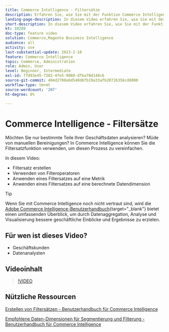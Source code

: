 ```yaml
---
title: Commerce Intelligence - Filtersätze
description: Erfahren Sie, wie Sie mit der Funktion Commerce Intelligence-Filtersätze die Berichterstellung für Geschäftsdaten für Adobe Commerce und Magento Open Source vereinfachen.
landing-page-description: In diesem Video erfahren Sie, wie Sie mit der Funktion Commerce Intelligence-Filtersätze die Berichterstellung für Geschäftsdaten vereinfachen.
short-description: In diesem Video erfahren Sie, wie Sie mit der Funktion MBComerce IntelligenceI-Filtersätze die Berichterstellung für Geschäftsdaten vereinfachen.
kt: 10289
doc-type: feature video
solution: Commerce,Magento Business Intelligence
audience: all
activity: use
last-substantial-update: 2023-2-10
feature: Commerce Intelligence
topic: Commerce, Administration
role: Admin, User
level: Beginner, Intermediate
exl-id: f7d93e45-7382-4fe5-9088-dfba78d148c6
source-git-commit: 404d2708a6d540d6fb19a33afb20726356cd8000
workflow-type: tm+mt
source-wordcount: '207'
ht-degree: 0%

---
```


# Commerce Intelligence - Filtersätze

Möchten Sie nur bestimmte Teile Ihrer Geschäftsdaten analysieren? Müde von manuellen Bereinigungen? In Commerce Intelligence können Sie die Filtersatzfunktion verwenden, um diesen Prozess zu vereinfachen.

In diesem Video:

- Filtersatz erstellen
- Verwenden von Filteroperatoren
- Anwenden eines Filtersatzes auf eine Metrik
- Anwenden eines Filtersatzes auf eine berechnete Datendimension

>[!TIP]
>
>Wenn Sie mit Commerce Intelligence noch nicht vertraut sind, wird die [Adobe Commerce Intelligence-Benutzerhandbuch](https://experienceleague.adobe.com/docs/commerce-business-intelligence/mbi/guide-overview.html){target="_blank"} bietet einen umfassenden Überblick, um durch Datenaggregation, Analyse und Visualisierung bessere geschäftliche Einblicke und Ergebnisse zu erzielen.

## Für wen ist dieses Video?

- Geschäftskunden
- Datenanalysten

## Videoinhalt

>[!VIDEO](https://video.tv.adobe.com/v/342408?quality=12&learn=on)

## Nützliche Ressourcen

[Erstellen von Filtersätzen - Benutzerhandbuch für Commerce Intelligence](https://experienceleague.adobe.com/docs/commerce-business-intelligence/mbi/build/reports/ess-manage-data-filters.html)

[Empfohlene Daten-Dimensionen für Segmentierung und Filterung - Benutzerhandbuch für Commerce Intelligence](https://experienceleague.adobe.com/docs/commerce-business-intelligence/mbi/best-practices/data/segment-filter.html)
